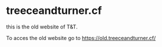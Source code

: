 # treeceandturner.cf
this is the old website of T&T.

To acces the old website go to https://old.treeceandturner.cf/
